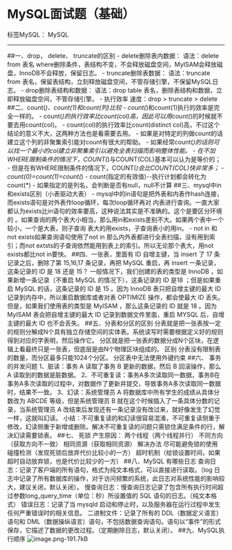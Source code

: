 ﻿# MySQL面试题（基础）

标签MySQL： MySQL

---
##一、drop， delete、 truncate的区别
     - delete删除表内数据：
       语法：delete from 表名 where删除条件，表结构不变，不会释放磁盘空间，MyISAM会释放磁盘，InnoDB不会释放，保留日志。
     - truncate删除表数据：
        语法：truncate from 表名，保留表结构，立刻释放磁盘空间，不管存储引擎，不保留MySQL日志。
     - drop删除表结构和数据：
        语法：drop table 表名，删除表结构和数据，立即释放磁盘空间，不管存储引擎。
     - 执行效率
        速度：drop > truncate > delete
##二、count(*)、count(1)和count(列)比较
     - count(*)和count(1)执行的效率是完全一样的。
     - count(*)的执行效率比count(col)高，因此可以用count(*)的时候就不要去用count(col)。
     - count(col)的执行效率比count(distinct col)高，不过这个结论的意义不大，这两种方法也是看需要去用。
     - 如果是对特定的列做count的话建立这个列的非聚集索引能对count有很大的帮助。
     - 如果经常count(*)的话则可以找一个最小的col建立非聚集索引以避免全表扫描而影响整体性能。
     - 在不加WHERE限制条件的情况下，COUNT(*)与COUNT(COL)基本可以认为是等价的；
     - 但是在有WHERE限制条件的情况下，COUNT(*)会比COUNT(COL)快非常多；
     - count(0)=count(1)=count(*)
     - count(指定的有效值)--执行计划都会转化为count(*)
     - 如果指定的是列名，会判断是否有null，null不计算
##三、mysql中in和exists区别（小表驱动大表）
         - mysql中的in语句是把外表和内表作hash连接，而exists语句是对外表作loop循环，每次loop循环再对     内表进行查询。一直大家都认为exists比in语句的效率要高，这种说法其实是不准确的。这个是要区分环境的     。如果查询的两个表大小相当，那么用in和exists差别不大。如果两个表中一个较小，一个是大表，则子查询     表大的用exists，子查询表小的用in。
         - not in 和not exists如果查询语句使用了not in 那么内外表都进行全表扫描，没有用到索引；而not
         extsts的子查询依然能用到表上的索引。所以无论那个表大，用not exists都比not in要快。
##四、一张表，里面有 ID 自增主键，当 insert 了 17 条记录之后，删除了第 15,16,17 条记录，再把 MySQL 重启，再 insert 一条记录，这条记录的 ID 是 18 还是 15？
      一般情况下，我们创建的表的类型是 InnoDB ，如果新增一条记录（不重启 MySQL 的情况下），这条记录的 ID 是18 ；但是如果重启 MySQL 的话，这条记录的 ID 是 15 。因为 InnoDB 表只把自增主键的最大 ID 记录到内存中，所以重启数据库或者对表 OPTIMIZE 操作，都会使最大 ID 丢失。
      但是，如果我们使用表的类型是 MyISAM ，那么这条记录的 ID 就是 18 。因为 MyISAM 表会把自增主键的最大 ID 记录到数据文件里面，重启 MYSQL 后，自增主键的最大 ID 也不会丢失。
##五、分表和分区的区别
        分表就是把一张表按一定的规则分解成N个具有独立存储空间的实体表。系统读写时需要根据定义好的规则得到对应的字表明，然后操作它。
        分区就是把一张表的数据分成N个区块，在逻辑上看最终只是一张表，但底层是由N个物理区块组成的。
    区别
        分表没有限制表的数量，而分区最多只能1024个分区。
        分区表中无法使用外键约束
##六、 事务的并发问题 
        1、脏读：事务 A 读取了事务 B 更新的数据，然后 B 回滚操作，那么 A 读取到的数据是脏数据。
        2、不可重复读：事务A多次读取同一数据，事务B在事务A多次读取的过程中，对数据作了更新并提交，导致事务A多次读取同一数据时，结果不一致。
        3、幻读：系统管理员 A 将数据库中所有学生的成绩从具体分数改为 ABCDE 等级，但是系统管理员 B 就在这个时候插入了一条具体分数的记录，当系统管理员 A 改结束后发现还有一条记录没有改过来，就好像发生了幻觉一样，这就叫幻读。
        小结：不可重复读的和幻读很容易混淆，不可重复读侧重于修改，幻读侧重于新增或删除。解决不可重复读的问题只需锁住满足条件的行，解决幻读需要锁表。
##七、 死锁
    产生原因：
        两个线程（两个线程并行）
        不同方向（获取方向不一致）
         相同资源（获取相同资源）
    解决办法
        尽可能避免锁的使用
        碰撞检测（发现死锁后放弃代价比较小的一方）
        超时机制（给锁设置时间，如果超时自动放弃锁，也是代价比较少的一方）
##八、MySQL 有哪些日志
        查询日志：记录了客户端的所有语句，格式为纯文本格式，可以直接进行读取。（log 日志中记录了所有数据库的操作，对于访问频繁的系统，此日志对系统性能的影响较大，建议关闭，默认关闭）。
        慢查询日志：慢查询日志记录了包含所有执行时间超过参数long_query_time（单位：秒）所设置值的 SQL 语句的日志。（纯文本格式）
        错误日志：记录了当 mysqld 启动和停止时，以及服务器在运行过程中发生任何严重错误时的相关信息。
        二进制文件：记录了所有的 DDL（数据定义语言）语句和 DML（数据操纵语言）语句，不包括数据查询语句。语句以“事件”的形式保存，它描述了数据的更改过程。（定期删除日志，默认关闭）。
##九、MySQL执行顺序
  ![image.png-191.7kB][1]


  [1]: http://static.zybuluo.com/yzz19881016/exuhfjcenvz9jh2esahrl8e3/image.png